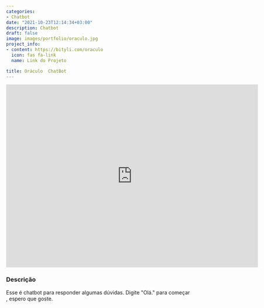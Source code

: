 ```yaml
---
categories:
- Chatbot
date: "2021-10-23T12:14:34+03:00"
description: Chatbot
draft: false
image: images/portfolio/oraculo.jpg
project_info:
- content: https://bityli.com/oraculo
  icon: fas fa-link
  name: Link do Projeto

title: Oráculo  ChatBot
---
```


<iframe src="https://web.powerva.microsoft.com/environments/Default-b591ae54-33c2-4589-be66-9021a4196c7c/bots/new_bot_5793bd049b574450a689d639338d565c/webchat" frameborder="0" style="width: 688px; height: 500px;"> 
</iframe>



### Descrição

Esse é chatbot para responder algumas dúvidas. Digite "Olá." para começar , espero que goste.


